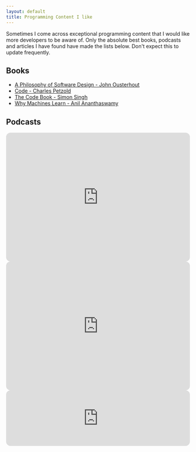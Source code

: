 ```yaml
---
layout: default
title: Programming Content I like
---
```


Sometimes I come across exceptional programming content that I would like more
developers to be aware of. Only the absolute best books, podcasts and articles
I have found have made the lists below. Don't expect this to update frequently.

## Books
- [A Philosophy of Software Design - John Ousterhout](https://amzn.to/443rXOJ)
- [Code - Charles Petzold](https://amzn.to/4kYDKDV)
- [The Code Book - Simon Singh](https://amzn.to/3Gj1Av0)
- [Why Machines Learn - Anil Ananthaswamy](https://amzn.to/4kcnRIW)

## Podcasts

<iframe style="border-radius:12px" src="https://open.spotify.com/embed/show/4XPl3uEEL9hvqMkoZrzbx5?utm_source=generator" width="100%" height="352" frameBorder="0" allowfullscreen="" allow="autoplay; clipboard-write; encrypted-media; fullscreen; picture-in-picture" loading="lazy"></iframe>

<iframe style="border-radius:12px" src="https://open.spotify.com/embed/show/52irDllU36Y3mOBbBIxyNd?utm_source=generator" width="100%" height="352" frameBorder="0" allowfullscreen="" allow="autoplay; clipboard-write; encrypted-media; fullscreen; picture-in-picture" loading="lazy"></iframe>

<iframe style="border-radius:12px" src="https://open.spotify.com/embed/show/3ig6FgIbASpqJbc9chD2CI?utm_source=generator" width="100%" height="152" frameBorder="0" allowfullscreen="" allow="autoplay; clipboard-write; encrypted-media; fullscreen; picture-in-picture" loading="lazy"></iframe>